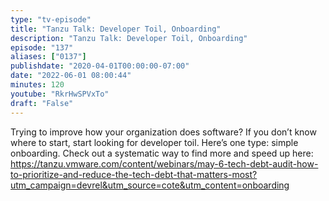 ```yaml
---
type: "tv-episode"
title: "Tanzu Talk: Developer Toil, Onboarding"
description: "Tanzu Talk: Developer Toil, Onboarding"
episode: "137"
aliases: ["0137"]
publishdate: "2020-04-01T00:00:00-07:00"
date: "2022-06-01 08:00:44"
minutes: 120
youtube: "RkrHwSPVxTo"
draft: "False"
---
```


Trying to improve how your organization does software? If you don’t know where to start, start looking for developer toil. Here’s one type: simple onboarding. Check out a systematic way to find more and speed up here: https://tanzu.vmware.com/content/webinars/may-6-tech-debt-audit-how-to-prioritize-and-reduce-the-tech-debt-that-matters-most?utm_campaign=devrel&utm_source=cote&utm_content=onboarding